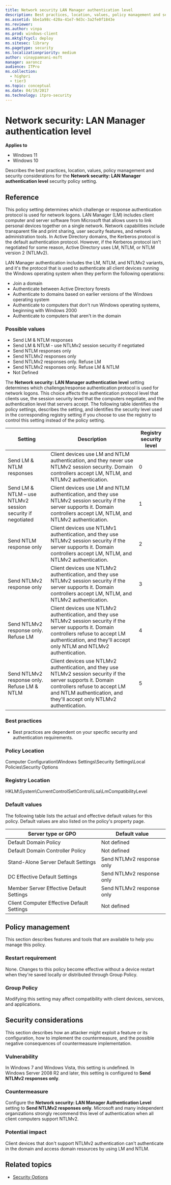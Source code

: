 ```yaml
---
title: Network security LAN Manager authentication level 
description: Best practices, location, values, policy management and security considerations for the policy setting, Network security LAN Manager authentication level.
ms.assetid: bbe1a98c-420a-41e7-9d3c-3a2fe0f1843e
ms.reviewer: 
ms.author: vinpa
ms.prod: windows-client
ms.mktglfcycl: deploy
ms.sitesec: library
ms.pagetype: security
ms.localizationpriority: medium
author: vinaypamnani-msft
manager: aaroncz
audience: ITPro
ms.collection: 
  - highpri
  - tier3
ms.topic: conceptual
ms.date: 04/19/2017
ms.technology: itpro-security
---
```


# Network security: LAN Manager authentication level

**Applies to**
-   Windows 11
-   Windows 10

Describes the best practices, location, values, policy management and security considerations for the **Network security: LAN Manager authentication level** security policy setting.

## Reference

This policy setting determines which challenge or response authentication protocol is used for network logons. LAN Manager (LM) includes client computer and server software from Microsoft that allows users to link personal devices together on a single network. Network capabilities include transparent file and print sharing, user security features, and network administration tools. In Active Directory domains, the Kerberos protocol is the default authentication protocol. However, if the Kerberos protocol isn't negotiated for some reason, Active Directory uses LM, NTLM, or NTLM version 2 (NTLMv2).

LAN Manager authentication includes the LM, NTLM, and NTLMv2 variants, and it's the protocol that is used to authenticate all client devices running the Windows operating system when they perform the following operations:

-   Join a domain
-   Authenticate between Active Directory forests
-   Authenticate to domains based on earlier versions of the Windows operating system
-   Authenticate to computers that don't run Windows operating systems, beginning with Windows 2000
-   Authenticate to computers that aren't in the domain

### Possible values

-   Send LM & NTLM responses
-   Send LM & NTLM - use NTLMv2 session security if negotiated
-   Send NTLM responses only
-   Send NTLMv2 responses only
-   Send NTLMv2 responses only. Refuse LM
-   Send NTLMv2 responses only. Refuse LM & NTLM
-   Not Defined

The **Network security: LAN Manager authentication level** setting determines which challenge/response authentication protocol is used for network logons. This choice affects the authentication protocol level that clients use, the session security level that the computers negotiate, and the 
authentication level that servers accept. The following table identifies the policy settings, describes the setting, and identifies the security level used in the corresponding registry setting if you choose to use the registry to control this setting instead of the policy setting.

| Setting | Description | Registry security level |
| - | - | - |
| Send LM &amp; NTLM responses | Client devices use LM and NTLM authentication, and they never use NTLMv2 session security. Domain controllers accept LM, NTLM, and NTLMv2 authentication.| 0| 
| Send LM &amp; NTLM – use NTLMv2 session security if negotiated | Client devices use LM and NTLM authentication, and they use NTLMv2 session security if the server supports it. Domain controllers accept LM, NTLM, and NTLMv2 authentication.| 1| 
| Send NTLM response only| Client devices use NTLMv1 authentication, and they use NTLMv2 session security if the server supports it. Domain controllers accept LM, NTLM, and NTLMv2 authentication.| 2| 
| Send NTLMv2 response only | Client devices use NTLMv2 authentication, and they use NTLMv2 session security if the server supports it. Domain controllers accept LM, NTLM, and NTLMv2 authentication.| 3| 
| Send NTLMv2 response only. Refuse LM | Client devices use NTLMv2 authentication, and they use NTLMv2 session security if the server supports it. Domain controllers refuse to accept LM authentication, and they'll accept only NTLM and NTLMv2 authentication.| 4| 
| Send NTLMv2 response only. Refuse LM &amp; NTLM | Client devices use NTLMv2 authentication, and they use NTLMv2 session security if the server supports it. Domain controllers refuse to accept LM and NTLM authentication, and they'll accept only NTLMv2 authentication.| 5| 
 
### Best practices

-   Best practices are dependent on your specific security and authentication requirements.

### Policy Location

Computer Configuration\\Windows Settings\\Security Settings\\Local Policies\\Security Options

### Registry Location

HKLM\System\CurrentControlSet\Control\Lsa\LmCompatibilityLevel

### Default values

The following table lists the actual and effective default values for this policy. Default values are also listed on the policy's property page.

| Server type or GPO | Default value |
| - | - |
| Default Domain Policy| Not defined| 
| Default Domain Controller Policy | Not defined| 
| Stand-Alone Server Default Settings | Send NTLMv2 response only| 
| DC Effective Default Settings | Send NTLMv2 response only| 
| Member Server Effective Default Settings | Send NTLMv2 response only| 
| Client Computer Effective Default Settings | Not defined| 
 
## Policy management

This section describes features and tools that are available to help you manage this policy.

### Restart requirement

None. Changes to this policy become effective without a device restart when they're saved locally or distributed through Group Policy.

### Group Policy

Modifying this setting may affect compatibility with client devices, services, and applications.

## Security considerations

This section describes how an attacker might exploit a feature or its configuration, how to implement the countermeasure, and the possible negative consequences of countermeasure implementation.

### Vulnerability

In Windows 7 and Windows Vista, this setting is undefined. In Windows Server 2008 R2 and later, this setting is configured to **Send NTLMv2 responses only**.

### Countermeasure

Configure the **Network security: LAN Manager Authentication Level** setting to **Send NTLMv2 responses only**. Microsoft and many independent organizations strongly recommend this level of authentication when all client computers support NTLMv2.

### Potential impact

Client devices that don't support NTLMv2 authentication can't authenticate in the domain and access domain resources by using LM and NTLM.

## Related topics

- [Security Options](security-options.md)
